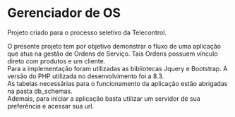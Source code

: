 # Gerenciador de OS

Projeto criado para o processo seletivo da Telecontrol.

O presente projeto tem por objetivo demonstrar o fluxo de uma aplicação que atua na gestão de Ordens de Serviço. Tais Ordens possuem vínculo direto com produtos e um cliente.\
Para a implementação foram utilizadas as bibliotecas Jquery e Bootstrap. A versão do PHP utilizada no desenvolvimento foi a 8.3.\
As tabelas necessárias para o funcionamento da aplicação estão abrigadas na pasta db_schemas.\
Ademais, para iniciar a aplicação basta utilizar um servidor de sua preferência e acessar sua url.

